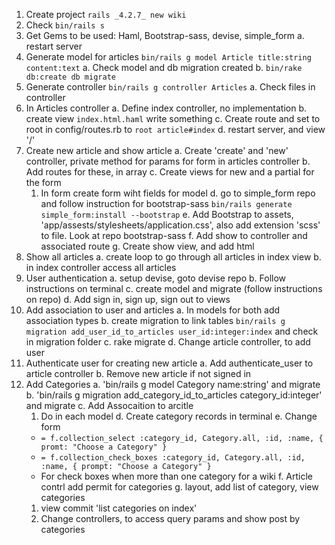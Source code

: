 1. Create project `rails _4.2.7_ new wiki`
2. Check `bin/rails s`
3. Get Gems to be used: Haml, Bootstrap-sass, devise, simple_form
  a. restart server
4. Generate model for articles `bin/rails g model Article title:string content:text`
  a. Check model and db migration created
  b. `bin/rake db:create db migrate`
5. Generate controller `bin/rails g controller Articles`
  a. Check files in controller
6. In Articles controller
  a. Define index controller, no implementation
  b. create view `index.html.haml` write something
  c. Create route and set to root in config/routes.rb to `root article#index`
  d. restart server, and view '/'
7. Create new article and show article
  a. Create 'create'  and 'new' controller, private method for params for form in articles controller
  b. Add routes for these, in array
  c. Create views for new and a partial for the form
    1. In form create form wiht fields for model
  d. go to simple_form repo and follow instruction for bootstrap-sass `bin/rails generate simple_form:install --bootstrap`
  e. Add Bootstrap to assets, 'app/assests/stylesheets/application.css', also add extension 'scss' to file. Look at repo bootstrap-sass
  f. Add show to controller and associated route
  g. Create show view, and add html
8. Show all articles
  a. create loop to go through all articles in index view
  b. in index controller access all articles
9. User authentication
  a. setup devise, goto devise repo
  b. Follow instructions on terminal
  c. create model and migrate (follow instructions on repo)
  d. Add sign in, sign up, sign out to views
10. Add association to user and articles
  a. In models for both add association types
  b. create migration to link tables `bin/rails g migration add_user_id_to_articles user_id:integer:index` and check in migration folder
  c. rake migrate
  d. Change article controller, to add user
11. Authenticate user for creating new article
  a. Add authenticate_user to article controller
  b. Remove new article if not signed in
12. Add Categories
  a. 'bin/rails g model Category name:string' and migrate
  b. 'bin/rails g migration add_category_id_to_articles category_id:integer' and migrate
  c. Add Assocaition to arcitle
    1. Do in each model
  d. Create category records in terminal
  e. Change form
    - `= f.collection_select :category_id, Category.all, :id, :name, { promt: "Choose a Category" }`
    -   `= f.collection_check_boxes :category_id, Category.all, :id, :name, { prompt: "Choose a Category" }`
      - For check boxes when more than one category for a wiki
  f. Article contrl add permit for categories
  g. layout, add list of category, view categories
    1. view commit 'list categories on index'
    2. Change controllers, to access query params and show post by categories
  
